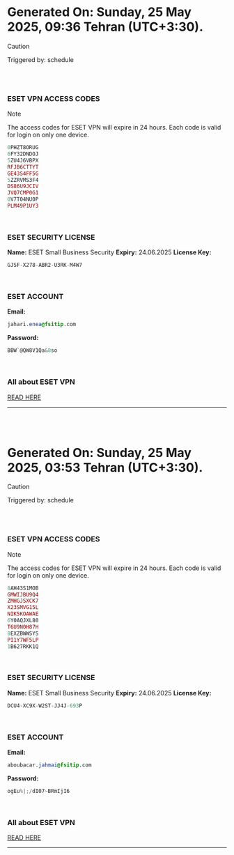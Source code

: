 # Generated On: Sunday, 25 May 2025, 09:36 Tehran (UTC+3:30).

> [!CAUTION]
> Triggered by: schedule

<br><br>

### ESET VPN ACCESS CODES

> [!NOTE]
> The access codes for ESET VPN will expire in 24 hours.
> Each code is valid for login on only one device.

```ruby
0PHZT8ORUG
6FY32DNDOJ
5ZU4J6VBPX
RFJB6CTTYT
GE43S4FF5G
5ZZRVMS3F4
DS86U9JCIV
JVQ7CMP0G1
0V7T04NU0P
PLM49P1UY3
```

<br>

### ESET SECURITY LICENSE

**Name:** ESET Small Business Security
**Expiry:** 24.06.2025
**License Key:**

```POV-Ray SDL
GJSF-X278-ABR2-U3RK-M4W7
```

<br>

### ESET ACCOUNT

**Email:**

```CSS
jahari.enea@fsitip.com
```

**Password:**

```POV-Ray SDL
BBW`@QW8V1Qa&8so
```

<br>

### All about ESET VPN

[READ HERE](https://t.me/F_NiREvil/2113)

---

<br><br>

# Generated On: Sunday, 25 May 2025, 03:53 Tehran (UTC+3:30).

> [!CAUTION]
> Triggered by: schedule

<br><br>

### ESET VPN ACCESS CODES

> [!NOTE]
> The access codes for ESET VPN will expire in 24 hours.
> Each code is valid for login on only one device.

```ruby
8AH43S1MOB
GMWIJBU9Q4
ZMHGJSXCK7
X23SMVG15L
NIK5KOAWAE
6Y0AQJXL80
T6U9N0H87H
8EXZBWWSYS
PI1Y7WF5LP
1B627RKK1Q
```

<br>

### ESET SECURITY LICENSE

**Name:** ESET Small Business Security
**Expiry:** 24.06.2025
**License Key:**

```POV-Ray SDL
DCU4-XC9X-W2ST-JJ4J-693P
```

<br>

### ESET ACCOUNT

**Email:**

```CSS
aboubacar.jahmai@fsitip.com
```

**Password:**

```POV-Ray SDL
ogEu%|;/dI07~BRmIjI6
```

<br>

### All about ESET VPN

[READ HERE](https://t.me/F_NiREvil/2113)

---

<br><br>

